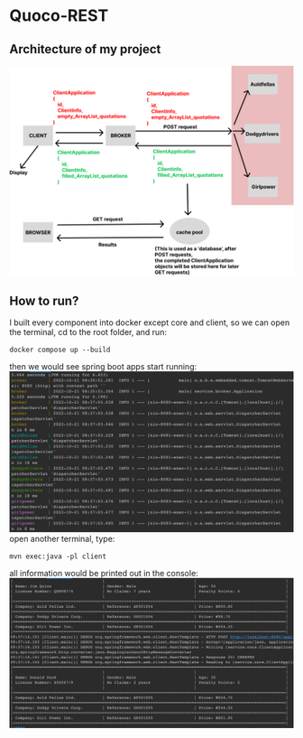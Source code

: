 # Quoco-REST
## Architecture of my project
![architecture.png](architecture.png)
## How to run?
I built every component into docker except core and client, so we can open the terminal, cd to the root folder, and run:
```
docker compose up --build
```
then we would see spring boot apps start running:
![img.png](img.png)
open another terminal, type:
```
mvn exec:java -pl client
```
all information would be printed out in the console:
![img_1.png](img_1.png)